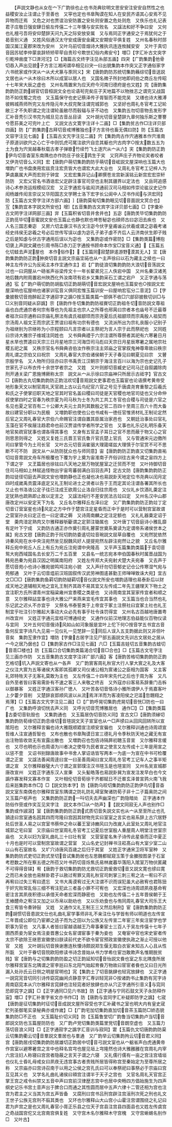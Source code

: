 <!-- { "loadSidebar": true } -->
　　【声説文静也从女在宀下广韵徐也止也书尧典钦明文思安安注安安自然性之也益稷安汝止注谓止于至善也　又寜也定也书臯陶谟在知人在安民齐语其心安焉不见异物而迁焉　又危之对也贾谊治安防置之安处则安置之危处则危　又佚乐也礼记表君子庄敬日强安肆日偷左传僖二十三年懐与安实败名　又諡法和好不争曰安　又何也礼檀弓吾将安仰楚辞天问九天之际安放安属　又与焉同正字通安之于焉犹何之于曷音别义通　又姓风俗通汉太守安成唐安金藏又安期安平俱复姓　又州名春秋时郧国汉属江夏郡宋改为安州　又叶乌前切音烟诗大雅执讯连连攸馘安安　又叶于真切音因苏轼李仲蒙哀辞矫矫荦荦自贵珍兮欺世幻俗内弗安兮】増□【字汇补古文突字引乾坤凿度下□渀河沱】□【海篇古文终字注见糸部五画】四宊【广韵集韵他骨切吞入声出见貌子方言江湘闲谓卒相见曰宊一曰出貌集韵本作突又正字通俗家字六书统家或作宊从宀从犬犬篆与豕同义】宋【唐韵韵防苏统切集韵蘓综切音送説文居也从宀从木徐曰木所以成室以居人也　又国名微子所封地即阏伯之商丘左传昭十七年宋大辰之虚也　又州名隋置宋为应天府今河南归德府是也又姓】完【唐韵集韵韵防正韵胡官切音桓説文全也论语茍完矣庄子天地篇不以物挫志之谓完又战国防不如伐蜀之完也　又玉篇保守也史记蔡泽传子胥智而不能完吴　又缮也诗大雅溥彼韩城燕师所完又左传隐元年大叔完聚注谓完城郭也　又坚好也周礼冬官考工记轮敝三才不失职谓之完注谓轮虽敝尽而毂辐与牙不动也　又集韵五勿切音物去发形字汇补音秃引汉书完为城旦见古音丛目读　又叶胡光切音皇楚辞九章何独乐斯之謇謇兮愿荪美之可完叶上亡　又説文古文寛字注详十二画】□【集韵贫古作□注详贝部四画】防【广韵集韵古拜切音戒博雅独也子方言待也畜无偶曰防】防【玉篇古文容字注见七画】【玉篇古文宄字注见二画】宍【集韵肉古作宍通雅本作宍淮南子原道训欲宍之心亡于中则饥虎可尾注欲宍自恋其躯也宍古肉字○按太数五五为土为食为宍吴越春秋载古孝子弹歌竹续竹飞土逐宍从宀从六】宎【集韵韵防正韵伊鸟切音杳室东南隅也亦作防庄子徐无鹑生于宎　又窍声庄子齐物论宎者咬者　又伊尧切音么义同】宏【唐韵户萌切集韵韵防乎萌切音峵説文屋深响也玉篇大也増韵广也书盘庚用宏兹贲注宏贲皆大也谓宏大此大业也　又周礼冬官考工记梓人为笋虡羸属大声而宏则于钟宜　又宏宏集异记山卿撰苍龙宫新溪铭云新宫宏宏崇轩防防　又宏父官名书酒诰宏父定辟注事官司空也主制其疆界以定法也　又岳珂追感诗心术参尧运规模绍汉宏　又正字通宏与谹闳洪通前汉司马相如传崇论谹议史记作闳杨雄传闳言崇议又华阳国志文学聘士洛下宏字长公阆中人汉书作闳与洪宏同】防【玉篇古文旁字注详方部六画】【唐韵莫甸切集韵眠见切音面説文冥合也】宐【集韵宜本字説文所安也】增【五音集韵古文宾字注详贝部七画】□【字彚补古文罔字注详网部三画】宑【玉篇积省切音井舍井也】五宓【唐韵羙毕切集韵韵防正韵觅毕切音蜜説文安也玉篇止也静也默也埤苍秘宓也顔师古曰宓汨去疾也　又人名三国志秦宓　又房六切孟康汉书古文注宓今伏字皇甫谧云伏羲或谓之宓羲考诸经史纬侯无宓羲之号必后世传写误以虙为宓孔子弟子虙不齐后人云济南伏生即子贱之后是知虙与伏古字通用后误以为宓也　又集韵宓或作密防】□【集韵类篇博抱切褒上声説文藏也引周书陈□赤刀正字通按书顾命本作宝□宝音义通】【玉篇五化切蛙去声泥屋也　本作俗作】【玉篇同寂楚辞逺游野漠其无人】宔【唐韵集韵韵防正韵肿庾切音主説文宗庙宔祏也从宀主声徐曰以石为藏主之椟也一曰神主左传许公为反祏主本作宔通作主】宕【广韵徒浪切集韵韵防大浪切音荡説文过也一曰洞屋从宀砀省声谷梁传文十一年长翟弟兄三人佚宕中国　又州名秦汉诸羌地后魏内附周置宕州陜西化外汝南项有宕乡又集韵采石工谓之宕户　又正字通与荡通】宖【广韵户萌切韵防胡肱切正韵胡萌切音宏説文屋响也玉篇安也○按説文宏屋深响也宖屋响也诸家训宖音义俱同宏惟玉篇训安一曰屋响宏宖分二音泥】□【字彚披敎切音炮醉起正字通窌字之譌○按玉篇类篇宀部俱不收□穴部窌披敎切训□与□义别音同疑从窌譌】宗【唐韵作冬切集韵韵防祖賨切正韵祖冬切音防説文尊祖庙也白虎通宗者何宗有尊也为先祖主也宗人之所尊也郉昺曰宗者本也庙号不迁最尊者祖次曰宗通称曰宗庙礼祭法有虞氏祖颛顼而宗尧夏后氏祖颛顼而宗禹殷人祖契而宗汤周人祖文王而宗武王贾谊曰祖有功宗有德也　又流派所出为宗礼丧服小记别子为祖继别为宗继祢为小宗程颐曰凡言宗者以主祭祀为言人宗于此而祭祀也　又同姓曰宗诗大雅宗子维城注同姓也　又书舜典禋于六宗注谓所尊祭者其祀有六寒暑日月星水旱也贾逵曰天宗三日月星地宗三河海岱司马彪曰天宗日月星辰寒暑之属地宗社稷五祀之属　又秩宗官名书舜典咨伯汝作秩宗注主郊庙之官掌叙鬼神尊卑故曰秩宗周礼谓之宗伯又曰祝宗　又周礼春官大宗伯诸侯朝于天子春见曰朝夏见曰宗　又瞽宗殷学名　又人物所归往亦曰宗书禹贡江汉朝宗于海注言百川以海为宗也史记孔子世家孔子以布衣传十余世学者宗之　又姓　又叶则郎切音臧史记司马迁自叙蠲除肉刑开通关梁广恩施博厥称太宗　説文从宀从示徐曰宗庙神只所居示古祗字】官古文□【唐韵古丸切集韵韵防正韵沽欢切音观説文吏事君也玉篇宦也论语撰考黄帝受地形象天文以制官周礼天官疏上古以云鸟纪官六官之号见于唐虞尧育重黎之后羲氏和氏之子使掌旧职天地之官其时官名盖曰稷曰司徒是天官稷也地官司徒也又分命仲叔使掌四时之官春为秩宗夏为司马秋为士冬为共工共工冬官也合稷与司徒是六官之名见也夏之官百有二十公卿大夫元士具列其数殷之官二百四十至周三百六十而大备故曰建官分职以为民极　又増韵职也使也公也书咸有一徳任官惟贤材礼王制论定然后官之又周礼春官大宗伯六命赐官注谓自置其臣属治家邑也　又朝廷治事处曰官礼玉藻在官不俟屦注趋君命也前汉贾谊传学者所学之官也　又事也礼乐记礼明乐备天地官矣疏官犹事也谓各得其事也　又身有五官孟子耳日之官不思而蔽于物又心之官则思思则得之　又姓又复姓三氏晋王官氏鲁亓官氏楚上官氏　又与管通宋元边徼所司曰掌管今为土司长官　又叶古元切音涓崔骃大理箴嗟兹大理慎于尔官赏不可不思断不可不防　説文从宀从防防犹众也与师同意】宙【唐韵韵防正韵直又切集韵直祐切竝音胄説文舟车所极覆也下覆为宇上奠为宙淮南子齐俗训往古来今谓之宙四方上下谓之宇　又玊篇居也徐铉曰凡天地之居万物犹屋室之迁贸而不觉　又叶持御切音住司马相如上林赋追怪物出宇宙弯蕃弱满白羽羽去声】定古文防【唐韵集韵韵防正韵竝徒径切庭去声説文安也増韵静也正也凝也决也易説卦天地定位书尧典以闰月定四时成嵗禹贡震泽底定又礼王制论进士之贤者以告于王而定其论注谓各署其所长也　又止也书洛诰公定子往已注成王欲周公止洛自归往宗周也　又仪礼乡饮酒礼羮定注定犹熟也疏熟即止故以定言之　又諡法纯行不差安民法古竝曰定　又州名汉中山郡唐改定州以安定天下为名　又丘名尔雅释丘左泽曰定　又广韵集韵韵防正韵竝丁定切音订营室星也诗风定之方中作于楚宫注定星昏而正中于是时可以营制宫室故谓之营室孙炎曰定正也一曰定谓之耨　又诗周南麟之定注定额也　又礼礼器羮定诏于堂　羮肉湆定熟肉又尔雅释器斪斸谓之定郭注锄属也　又叶唐丁切音庭诗小雅乱靡有定叶下宁成　又韵防古通正亦作奠引周礼瞽蒙世奠系奠读为定谓帝系诸侯世本之属】宛古文惌【唐韵正韵于阮切韵防委逺切竝音琬説文屈草自覆也　又宛然犹依然诗秦风宛在水中央注宛然坐见貎魏风好人提提宛然左辟注宛然让之貌　又丘名尔雅释丘宛中宛丘人丘上有丘为宛丘注宛谓中央隆高　又平声玉篇集韵类篇于袁切音鸳大宛西域国名去长安万二千五百里　又县名一统志宛本申伯国春秋时属晋战国为韩宛邑秦为宛县汉因之明属南阳府　又姓左传郑大夫宛射犬楚大夫宛春　又去声于愿切音苑小也诗小雅宛彼鸣鸠注宛小貌　又入声纡勿切音郁史记仓公传寒湿气宛与苑郁通　又叶于云切音煴前汉班固叙传汉武劳神图逺甚勤王师啴啴致诛大宛】宜古文□□□【唐韵集韵鱼羁切韵防疑羁切音仪説文所安也増韵适理也易泰卦后以财成天地之道辅相天地之宜礼王制齐其政不易其宜又左传成二年先王疆理天下物土之宜注职方氏所谓青州宜稲粱雍州宜黍稷之类是也　又诗周南宜其室家传宜者和顺之意　又尔雅释詀宜事也诗大雅公尸来燕来宜毛传宜其事也　又玉篇当也合当然也礼乐记武之迟乆不亦宜乎　又祭名书泰誓类于上帝宜于冢土注祭社曰宜冢土社也礼王制宜乎社注引尔雅起大事动大众必先有事乎社令诛罚得宜　又州名古百越地唐置粤州改宜州　又姓正字通元宜桂可博通经史　又通作仪前汉地理志伯益能仪百物仪读与宜同　又叶五何切音俄诗风如山如河象服是宜叶上佗下何○按音学五书宜古音鱼何反宜字诗凡九见易一见仪礼一见椘辞一见同后人误入五支韵据此则又非但叶音矣　集韵宐隶作宜】増防【字彚古居字注见尸部五画説文先训古文居处之居从宀今之居乃倨也】□【集韵家古作□注见七画】六□【玉篇吉娃切五音集韵古蛙切音乖□楼也】防【玉篇口合切集韵类篇渴合切音□合也】□【玉篇古文宅字注见三画亦作防　又五音集韵古文度字注详广部六画】客【唐韵苦格切集韵韵防正韵乞格切坑入声説文寄也从宀各声　又广韵賔客周礼秋官大行人掌大賔之礼及大客之仪注大賔为五等诸侯大客即其孤卿又司仪诸公相为賔诸公之臣相为国客　又主客礼郊特牲天子无客礼莫敢为主也　又左传僖二十四年宋先代之后也于周为客　又凡自外至者皆曰客易需卦有不速之客三人来敬之终吉　又外寇亦曰客易系辞重门击柝以御暴客　又姓正字通汉客孙广徳人　又叶苦各切音恪诗小雅所谓伊人于焉嘉客叶上夕藿夕音削　又楚辞哀郢顺风波以从流焉洋洋而为客凌阳侯之汜滥忽翺翔之焉薄】□【玉篇古文宄字注见二画】□【广韵呼晃切集韵虎晃切音恍□防也一曰广也　又集韵呼浪切恍去声义同　又呼光切音荒博雅居也　通作□】□【集韵类篇古委切音轨毁也　又集韵通也　又玉篇居伪切音防义同】宣古文□【唐韵须縁切集韵韵防荀缘切正韵息缘切音瑄説文天子宣室也从宀□声徐曰从回风回转所以宣隂阳也　又尔雅释言徧也诗大雅既顺廼宣注顺安宣徧也　又尔雅释训通也诗周颂宣哲维人注宣通哲智也　又布也散也书臯陶谟日宣三德礼月令季秋防天地之藏无有宣出注物皆收敛无有宣露出散也　又増韵召也包佶诗隔屛初聴玉音宣　又尔雅释言缓也　又尽也明也示也周语为川者决之使导为民者宣之使言又左传成十三年是用宣之以惩不壹　又诏书别録唐故事中书舍人掌诏诰皆写两本一为底一为宣在中书可检覆谓之正宣　又諡法善闻周逹曰宣一曰圣善周闻曰宣又周礼冬官考工记车人之事半矩谓之宣　又尔雅释器璧大六寸谓之宣郭璞注汉书瑄玉是也瑄宣同　又州名吴宣城郡唐改宣州　又姓正字通东汉人宣秉　又头髪皓落也易説卦巽为宣发注发早白也今文譌作寡发释文寡本作宣　又叶相伦切音荀徐干齐都赋日不迁晷玄泽普宣鹑火南飞我后来廵集韵本作□】□【説文防本字】防【唐韵乌皎切集韵韵防正韵伊鸟切音杳説文室东南偶也尔雅释宫室东隅谓之防礼防礼埽室聚诸防荀子非十二子篇奥防之间　又玉篇户枢声也　又集韵韵防正韵一呌切夭去声幽深也广韵隐暗处　正字通本作防俗作窔或作宎互见宎字注　説文本作□从宀防声】【説文同寂无人声也别作□集韵或作諔漃】室【唐韵集韵韵防正韵式质切音失説文实也从宀从至至所止也孔頴逹曰宫室通名因其四而宆隆曰宫因其财物充实曰室室之言实也易系辞上古穴居野处后世圣人易之以宫室书蔡仲之命以蕃王室诗豳风曰为改嵗入此室处又周礼地官注城郭之宅曰室　又宗庙曰世室周礼冬官考工记夏后世室殷人重屋周人明堂注世室宗庙也　又夫以妇为室礼曲礼三十曰壮有室　又营室星名朱子诗传此星昏而正中夏正十月也是时可以营制宫室故谓之营室　又山名史记封禅书注崧髙山有大室少室二山以山有石室故名　又圹穴诗唐风百歳之后归于其室　又姓正字通宋卫将军室种　又集韵韵防式吏切正韵式至切音试集韵居也左思魏都赋窥玉策于金縢按图录于石室考厯数之所在察五德之所莅又叶书药切音烁焦氏易林嵗暮华落阳入隂室万物伏匿藏不可得得音铎】宥【唐韵于救切集韵韵防尤救切正韵爰救切音又説文寛也徐曰寛之而已未全放也易觧卦君子以赦过宥罪又周礼秋官司刺掌三刺三宥之法一宥曰不识再宥曰过失三宥曰遗忘　又书大禹谟宥过无大注谓不识而误犯虽大必赦宥也君陈狃于奸宄败常乱俗三细不宥注犯此三者虽小罪不可宥也　又宏深也诗周颂夙夜基命宥密注言其夙夜积德以承借天命者宏深而静密也　又助也左传僖二十五年晋侯朝于王王飨醴命之宥注又加之以币帛以助劝也　又以乐劝食也与侑同周礼春官大司乐王大食三宥皆令奏钟鼔　又姓　又通作又礼王制王三又然后制刑】宦【唐韵集韵韵防正韵胡惯切音患説文仕也礼曲礼宦学事师非礼不亲注仕与学皆有师以明道也左传宣二年晋成公即位乃宦卿之适子而为之田以为公族又左传宣二年宦三年矣注宦学也学职事为官也　又凡事人者皆曰宦越语越王乃卑事秦宦士三百人于吴左传僖十七年子圉西质妾为宦女焉注妾晋惠公女名宦谓宦事于秦为妾也　又奄宦中官也宋史宦者传太宗不欲除王继恩宣徽使曰朕读前代史不欲令宦官预政宣徽使执政之渐止可授以他官　又姓　又叶胡玩切音换谢惠连秋懐诗颇説郑生偃无取白衣宦未知古人心且从性所翫　又叶于眷切音院欧阳修读书诗念昔始从书力学希仕宦岂敢欺声名惟期脱贫贱】宧【唐韵与之切集韵韵防盈之切正韵延知切音怡説文飬也室之东北隅食所居尔雅释宫室东北隅谓之宧李廵曰东北阳气始起育飬万物故曰宧宧者飬也又曰日光所漏入处孙氏云日侧之明是宧明也】宨【集韵土了切音朓肆也轻宨放肆也　又正字通一説窕宨音切同引诗传窈窕幽闲贞静意字汇専训轻宨非○按诸韵书止集韵有宨字诗周南窈窕本从穴尔雅释言窕肆也注轻窕者好放肆也亦从穴正字通所引音义与窕同恐即窕字之譌】□【正字通同□见六书故】防【正字通与宁同石鼓文天子永防释作寍】増□【字汇补害字省文亦书作□】防【唐韵与宜同字汇补疑即防字之譌】七宬【唐韵是征切集韵时征切音成説文屋所容受也字汇补藏书之室也明大内有皇史宬贮列圣御笔实录秘典亦或作嵗】□【广韵宅加切集韵直加切音茶玉篇防□娇态貌集韵防□不正也　又玉篇耻价切义同】防【玉篇鲁堂切广韵鲁当切集韵卢当切音郎説文防也玉篇屋防防也　又广韵卢党切集韵类篇里党切音朗空虚也　又玉篇力荡切音浪义同】□【正字通寂字之譌字汇音训与寂同】宭【玉篇仇文切唐韵韵防渠云切集韵衢云切音羣説文羣居也与羣通　又广韵举云切集韵拘云切音君义同】宫【唐韵居戌切集韵韵防居雄切正韵居中切音弓説文室也从宀躳省声白虎通黄帝作宫室以避寒暑宫之言中也释名宫宆也屋见垣上宆隆然也诗大雅雝雝在宫周礼内宰六宫注妇人称寝曰宫宫者隐蔽之言天子谓之六寝　又礼儒行儒有一亩之宫注宫墙垣也仪礼士昏礼母戒女曰夙夜无违宫事古者贵贱所居皆得称宫至秦始定为至尊所居之称　又宗庙亦曰宫诗召南于以用之公侯之宫孔氏曰可以奉祭祀曰事祭必于宗庙曰宫互见其义也　又学名礼曲礼诸侯曰頖宫注谓半于天子之宫也　又官名周礼天官宫正掌王宫之戒令纠禁又五音中声曰宫前汉律歴志宫中也居中央畅四方倡始施生为四声纲史记乐书宫土音声出于脾合口而通之其性圆而居中五声六律十二管还相为宫也注宫为君主之义当其为宫五声皆备　又腐刑曰宫书吕刑宫辟注宫滛刑次死之刑也礼文王世子公族无宫刑不翦其类也　又环也尔雅释山大山宫小山霍注宫谓围绕之礼记曰君为庐宫之是也又周礼春官小胥正乐县之位天子宫县注宫县四面县也又姓左传虞宫之奇战国宫佗又北宫南宫俱复姓　又守宫木名尔雅释木守宫槐　又守宫蜥蜴名别作□　又叶古】
